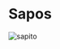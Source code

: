 # Sapos
![sapito](https://encrypted-tbn0.gstatic.com/images?q=tbn:ANd9GcT14Gjzubym-n_utJ9GKDA2kZ_M_FctncmW9g&usqp=CAU)
